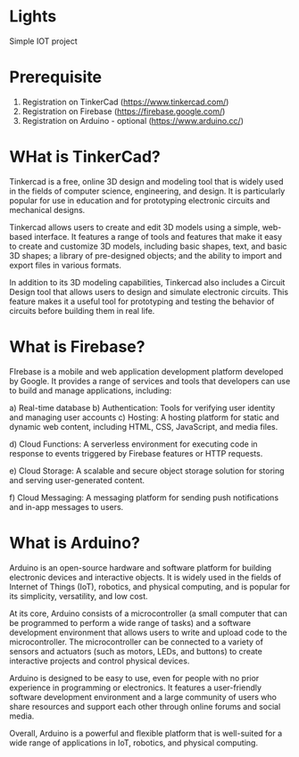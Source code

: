 # Lights
Simple IOT project 

# Prerequisite

1. Registration on TinkerCad (https://www.tinkercad.com/)
2. Registration on Firebase (https://firebase.google.com/)
3. Registration on Arduino - optional (https://www.arduino.cc/)

# WHat is TinkerCad?

Tinkercad is a free, online 3D design and modeling tool that is widely used in the fields of computer science, engineering, and design. It is particularly popular for use in education and for prototyping electronic circuits and mechanical designs.

Tinkercad allows users to create and edit 3D models using a simple, web-based interface. It features a range of tools and features that make it easy to create and customize 3D models, including basic shapes, text, and basic 3D shapes; a library of pre-designed objects; and the ability to import and export files in various formats.

In addition to its 3D modeling capabilities, Tinkercad also includes a Circuit Design tool that allows users to design and simulate electronic circuits. This feature makes it a useful tool for prototyping and testing the behavior of circuits before building them in real life.

# What is Firebase? 

FIrebase is a mobile and web application development platform developed by Google. It provides a range of services and tools that developers can use to build and manage applications, including:

a) Real-time database 
b) Authentication: Tools for verifying user identity and managing user accounts
c) Hosting: A hosting platform for static and dynamic web content, including HTML, CSS, JavaScript, and media files.

d) Cloud Functions: A serverless environment for executing code in response to events triggered by Firebase features or HTTP requests.

e) Cloud Storage: A scalable and secure object storage solution for storing and serving user-generated content.

f) Cloud Messaging: A messaging platform for sending push notifications and in-app messages to users.

# What is Arduino? 

Arduino is an open-source hardware and software platform for building electronic devices and interactive objects. It is widely used in the fields of Internet of Things (IoT), robotics, and physical computing, and is popular for its simplicity, versatility, and low cost.

At its core, Arduino consists of a microcontroller (a small computer that can be programmed to perform a wide range of tasks) and a software development environment that allows users to write and upload code to the microcontroller. The microcontroller can be connected to a variety of sensors and actuators (such as motors, LEDs, and buttons) to create interactive projects and control physical devices.

Arduino is designed to be easy to use, even for people with no prior experience in programming or electronics. It features a user-friendly software development environment and a large community of users who share resources and support each other through online forums and social media.

Overall, Arduino is a powerful and flexible platform that is well-suited for a wide range of applications in IoT, robotics, and physical computing.
